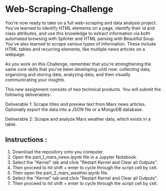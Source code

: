 # Web-Scraping-Challenge

You’re now ready to take on a full web-scraping and data analysis project. You’ve learned to identify HTML elements on a page, identify their id and class attributes, and use this knowledge to extract information via both automated browsing with Splinter and HTML parsing with Beautiful Soup. You’ve also learned to scrape various types of information. These include HTML tables and recurring elements, like multiple news articles on a webpage.

As you work on this Challenge, remember that you’re strengthening the same core skills that you’ve been developing until now: collecting data, organizing and storing data, analyzing data, and then visually communicating your insights.


This new assignment consists of two technical products. You will submit the following deliverables:

Deliverable 1: Scrape titles and preview text from Mars news articles. Optionally export the data into a JSON file or a MongoDB database.

Deliverable 2: Scrape and analyze Mars weather data, which exists in a table.

## Instructions :

  1. Download the repository onto you computer.
  2. Open the part_1_mars_news.ipynb file in a Jupyter Notebook.
  3. Select the "Kernel" tab and click "Restart Kernel and Clear all Outputs".
  4. Then proceed to hit shift + enter to cycle through the script cell by cell.
  5. Then open the part_2_mars_weather.ipynb file.
  6. Select the "Kernel" tab and click "Restart Kernel and Clear all Outputs".
  7. Then proceed to hit shift + enter to cycle through the script cell by cell.
    
